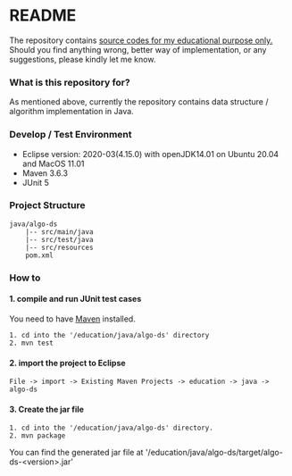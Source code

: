 # README #

The repository contains <ins>source codes for my educational purpose only.</ins> Should you find anything wrong, better way of implementation, or any suggestions, please kindly let me know.


### What is this repository for? ###

As mentioned above, currently the repository contains data structure / algorithm implementation in Java.

### Develop / Test Environment ###

* Eclipse version: 2020-03(4.15.0) with openJDK14.01 on Ubuntu 20.04 and MacOS 11.01
* Maven 3.6.3
* JUnit 5

### Project Structure ###
```
java/algo-ds
	|-- src/main/java
	|-- src/test/java  
	|-- src/resources     
	pom.xml               
```

### How to ###

#### 1. compile and run JUnit test cases ####
   You need to have [Maven](http://maven.apache.org/download.cgi) installed.

	1. cd into the '/education/java/algo-ds' directory
	2. mvn test

#### 2. import the project to Eclipse ####

	File -> import -> Existing Maven Projects -> education -> java -> algo-ds

#### 3. Create the jar file ####

	1. cd into the '/education/java/algo-ds' directory.
	2. mvn package

You can find the generated jar file at '/education/java/algo-ds/target/algo-ds-\<version\>.jar'
